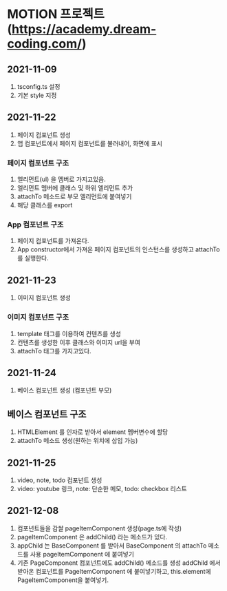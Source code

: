 # MOTION 프로젝트 (https://academy.dream-coding.com/)

## 2021-11-09
1. tsconfig.ts 설정
2. 기본 style 지정

## 2021-11-22
1. 페이지 컴포넌트 생성
2. 앱 컴포넌트에서 페이지 컴포넌트를 불러내어, 화면에 표시

### 페이지 컴포넌트 구조
1. 엘리먼트(ul) 을 멤버로 가지고있음.
2. 엘리먼트 멤버에 클래스 및 하위 엘리먼트 추가
3. attachTo 메소드로 부모 엘리먼트에 붙여넣기
4. 해당 클래스를 export

### App 컴포넌트 구조
1. 페이지 컴포넌트를 가져온다.
2. App constructor에서 가져온 페이지 컴포넌트의 인스턴스를 생성하고 attachTo 를 실행한다.

## 2021-11-23
1. 이미지 컴포넌트 생성

### 이미지 컴포넌트 구조
1. template 태그를 이용하여 컨텐츠를 생성
2. 컨텐츠를 생성한 이후 클래스와 이미지 url을 부여
3. attachTo 태그를 가지고있다.


## 2021-11-24
1. 베이스 컴포넌트 생성 (컴포넌트 부모)

## 베이스 컴포넌트 구조
1. HTMLElement 를 인자로 받아서 element 멤버변수에 할당
2. attachTo 메소드 생성(원하는 위치에 삽입 가능)

## 2021-11-25
1. video, note, todo 컴포넌트 생성
2. video: youtube 링크, note: 단순한 메모, todo: checkbox 리스트

## 2021-12-08
1. 컴포넌트들을 감쌀 pageItemComponent 생성(page.ts에 작성)
2. pageItemComponent 은 addChild() 라는 메소드가 있다.
3. appChild 는 BaseComponent 를 받아서 BaseComponent 의 attachTo 메소드를 사용 pageItemComponent 에 붙여넣기
4. 기존 PageComponent 컴포넌트에도 addChild() 메소드를 생성 addChild 에서 받아온 컴포넌트를 PageItemComponent 에 붙여넣기하고, this.element에 PageItemComponent을 붙여넣기.